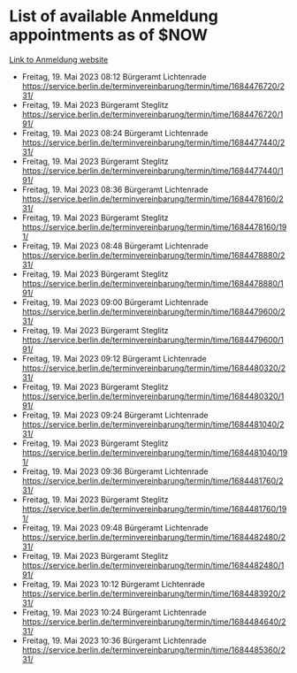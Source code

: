 # List of available Anmeldung appointments as of $NOW
[Link to Anmeldung website](https://service.berlin.de/terminvereinbarung/termin/tag.php?termin=1&anliegen[]=120686&dienstleisterlist=122210,122217,327316,122219,327312,122227,327314,122231,327346,122243,327348,122254,122252,329742,122260,329745,122262,329748,122271,327278,122273,327274,122277,327276,330436,122280,327294,122282,327290,122284,327292,122291,327270,122285,327266,122286,327264,122296,327268,150230,329760,122297,327286,122294,327284,122312,329763,122314,329775,122304,327330,122311,327334,122309,327332,317869,122281,327352,122279,329772,122283,122276,327324,122274,327326,122267,329766,122246,327318,122251,327320,122257,327322,122208,327298,122226,327300&herkunft=http%3A%2F%2Fservice.berlin.de%2Fdienstleistung%2F120686%2F)
- Freitag, 19. Mai 2023 08:12 Bürgeramt Lichtenrade https://service.berlin.de/terminvereinbarung/termin/time/1684476720/231/
- Freitag, 19. Mai 2023  Bürgeramt Steglitz https://service.berlin.de/terminvereinbarung/termin/time/1684476720/191/
- Freitag, 19. Mai 2023 08:24 Bürgeramt Lichtenrade https://service.berlin.de/terminvereinbarung/termin/time/1684477440/231/
- Freitag, 19. Mai 2023  Bürgeramt Steglitz https://service.berlin.de/terminvereinbarung/termin/time/1684477440/191/
- Freitag, 19. Mai 2023 08:36 Bürgeramt Lichtenrade https://service.berlin.de/terminvereinbarung/termin/time/1684478160/231/
- Freitag, 19. Mai 2023  Bürgeramt Steglitz https://service.berlin.de/terminvereinbarung/termin/time/1684478160/191/
- Freitag, 19. Mai 2023 08:48 Bürgeramt Lichtenrade https://service.berlin.de/terminvereinbarung/termin/time/1684478880/231/
- Freitag, 19. Mai 2023  Bürgeramt Steglitz https://service.berlin.de/terminvereinbarung/termin/time/1684478880/191/
- Freitag, 19. Mai 2023 09:00 Bürgeramt Lichtenrade https://service.berlin.de/terminvereinbarung/termin/time/1684479600/231/
- Freitag, 19. Mai 2023  Bürgeramt Steglitz https://service.berlin.de/terminvereinbarung/termin/time/1684479600/191/
- Freitag, 19. Mai 2023 09:12 Bürgeramt Lichtenrade https://service.berlin.de/terminvereinbarung/termin/time/1684480320/231/
- Freitag, 19. Mai 2023  Bürgeramt Steglitz https://service.berlin.de/terminvereinbarung/termin/time/1684480320/191/
- Freitag, 19. Mai 2023 09:24 Bürgeramt Lichtenrade https://service.berlin.de/terminvereinbarung/termin/time/1684481040/231/
- Freitag, 19. Mai 2023  Bürgeramt Steglitz https://service.berlin.de/terminvereinbarung/termin/time/1684481040/191/
- Freitag, 19. Mai 2023 09:36 Bürgeramt Lichtenrade https://service.berlin.de/terminvereinbarung/termin/time/1684481760/231/
- Freitag, 19. Mai 2023  Bürgeramt Steglitz https://service.berlin.de/terminvereinbarung/termin/time/1684481760/191/
- Freitag, 19. Mai 2023 09:48 Bürgeramt Lichtenrade https://service.berlin.de/terminvereinbarung/termin/time/1684482480/231/
- Freitag, 19. Mai 2023  Bürgeramt Steglitz https://service.berlin.de/terminvereinbarung/termin/time/1684482480/191/
- Freitag, 19. Mai 2023 10:12 Bürgeramt Lichtenrade https://service.berlin.de/terminvereinbarung/termin/time/1684483920/231/
- Freitag, 19. Mai 2023 10:24 Bürgeramt Lichtenrade https://service.berlin.de/terminvereinbarung/termin/time/1684484640/231/
- Freitag, 19. Mai 2023 10:36 Bürgeramt Lichtenrade https://service.berlin.de/terminvereinbarung/termin/time/1684485360/231/
